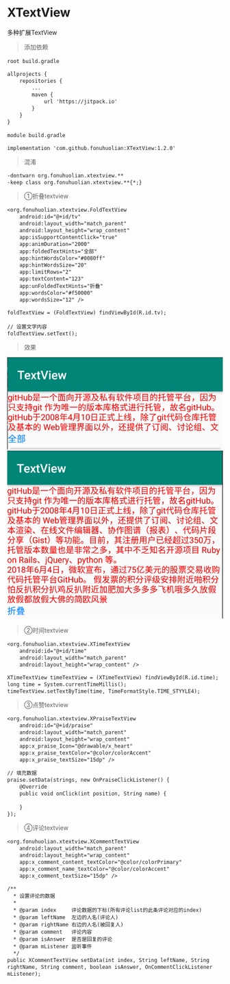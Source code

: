 # XTextView
多种扩展TextView

> 添加依赖

`root build.gradle `
```
allprojects {
    repositories {
        ...
        maven {
            url 'https://jitpack.io'
        }
    }
}
```
`module build.gradle `
```
implementation 'com.github.fonuhuolian:XTextView:1.2.0'
```

> 混淆
```
-dontwarn org.fonuhuolian.xtextview.**
-keep class org.fonuhuolian.xtextview.**{*;}
```

> ①折叠textview

```
<org.fonuhuolian.xtextview.FoldTextView
    android:id="@+id/tv"
    android:layout_width="match_parent"
    android:layout_height="wrap_content"
    app:isSupportContentClick="true"
    app:animDuration="2000"
    app:foldedTextHints="全部"
    app:hintWordsColor="#0080ff"
    app:hintWordsSize="20"
    app:limitRows="2"
    app:textContent="123"
    app:unFoldedTextHints="折叠"
    app:wordsColor="#f50000"
    app:wordsSize="12" />
```

```
foldTextView = (FoldTextView) findViewById(R.id.tv);

// 设置文字内容
foldTextView.setText();
```

> 效果

![效果1](https://github.com/fonuhuolian/XTextView/blob/master/screenshots/a.png?raw=true)
![效果2](https://github.com/fonuhuolian/XTextView/blob/master/screenshots/b.png?raw=true)

> ②时间textview

```
<org.fonuhuolian.xtextview.XTimeTextView
    android:id="@+id/time"
    android:layout_width="match_parent"
    android:layout_height="wrap_content" />
```

```
XTimeTextView timeTextView = (XTimeTextView) findViewById(R.id.time);
long time = System.currentTimeMillis();
timeTextView.setTextByTime(time, TimeFormatStyle.TIME_STYYLE4);
```
> ③点赞textview
```
<org.fonuhuolian.xtextview.XPraiseTextView
    android:id="@+id/praise"
    android:layout_width="match_parent"
    android:layout_height="wrap_content"
    app:x_praise_Icon="@drawable/x_heart"
    app:x_praise_textColor="@color/colorAccent"
    app:x_praise_textSize="15dp" />
```

```
// 填充数据
praise.setData(strings, new OnPraiseClickListener() {
    @Override
    public void onClick(int position, String name) {

    }
});
```
> ④评论textview
```
<org.fonuhuolian.xtextview.XCommentTextView
    android:layout_width="match_parent"
    android:layout_height="wrap_content"
    app:x_comment_content_textColor="@color/colorPrimary"
    app:x_comment_name_textColor="@color/colorAccent"
    app:x_comment_textSize="15dp" />
```

```
/**
  * 设置评论的数据
  *
  * @param index     评论数据的下标(所有评论list的此条评论对应的index)
  * @param leftName  左边的人名(评论人)
  * @param rightName 右边的人名(被回复人)
  * @param comment   评论内容
  * @param isAnswer  是否是回复的评论
  * @param mListener 监听事件
  */
public XCommentTextView setData(int index, String leftName, String rightName, String comment, boolean isAnswer, OnCommentClickListener mListener);
```